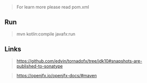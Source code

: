 > For learn more please read pom.xml

## Run
> mvn kotlin:compile javafx:run

## Links
>https://github.com/edvin/tornadofx/tree/jdk10#snapshots-are-published-to-sonatype

>https://openjfx.io/openjfx-docs/#maven

